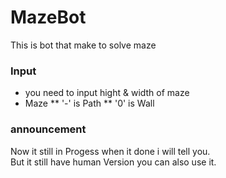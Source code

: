 # MazeBot
This is bot that make to solve maze
### Input
* you need to input hight & width of maze
* Maze
** '-' is Path
** '0' is Wall
### announcement
Now it still in Progess when it done i will tell you.  
But it still have human Version you can also use it.
